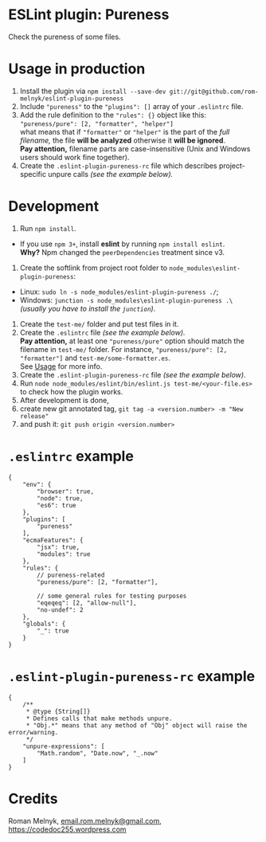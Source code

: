 # ESLint plugin: Pureness
Check the pureness of some files.

# Usage in production
1. Install the plugin via `npm install --save-dev git://git@github.com/rom-melnyk/eslint-plugin-pureness`
1. Include `"pureness"` to the `"plugins": []` array of your `.eslintrc` file.
1. Add the rule definition to the `"rules": {}` object like this:  
   `"pureness/pure": [2, "formatter", "helper"]`  
   what means that if `"formatter"` or `"helper"` is the part of the _full filename,_ the file **will be analyzed** otherwise it **will be ignored**.  
   **Pay attention,** filename parts are case-insensitive (Unix and Windows users should work fine together).
1. Create the `.eslint-plugin-pureness-rc` file which describes project-specific unpure calls _(see the example below)._

# Development
1. Run `npm install`.
  - If you use `npm 3+`, install **eslint** by running `npm install eslint`.  
   **Why?** Npm changed the `peerDependencies` treatment since v3.
1. Create the softlink from project root folder to `node_modules\eslint-plugin-pureness`:
  - Linux: `sudo ln -s node_modules/eslint-plugin-pureness ./`;
  - Windows: `junction -s node_modules\eslint-plugin-pureness .\` _(usually you have to install the `junction`)_.
1. Create the `test-me/` folder and put test files in it.
1. Create the `.eslintrc` file _(see the example below)._  
   **Pay attention,** at least one `"pureness/pure"` option should match the filename in `test-me/` folder. For instance, `"pureness/pure": [2, "formatter"]` and `test-me/some-formatter.es`.  
   See [Usage](#usage-in-production) for more info.
1. Create the `.eslint-plugin-pureness-rc` file _(see the example below)._
1. Run `node node_modules/eslint/bin/eslint.js test-me/<your-file.es>` to check how the plugin works.
1. After development is done,
  1. create new git annotated tag, `git tag -a <version.number> -m "New release"`
  1. and push it: `git push origin <version.number>`

# `.eslintrc` example
```
{
    "env": {
        "browser": true,
        "node": true,
        "es6": true
    },
    "plugins": [
        "pureness"
    ],
    "ecmaFeatures": {
        "jsx": true,
        "modules": true
    },
    "rules": {
        // pureness-related
        "pureness/pure": [2, "formatter"],

        // some general rules for testing purposes
        "eqeqeq": [2, "allow-null"],
        "no-undef": 2
    },
    "globals": {
        "_": true
    }
}
```

# `.eslint-plugin-pureness-rc` example
```
{
    /**
     * @type {String[]}
     * Defines calls that make methods unpure.
     * "Obj.*" means that any method of "Obj" object will raise the error/warning.
     */
    "unpure-expressions": [
        "Math.random", "Date.now", "_.now"
    ]
}
```

# Credits
Roman Melnyk, <email.rom.melnyk@gmail.com>, https://codedoc255.wordpress.com
